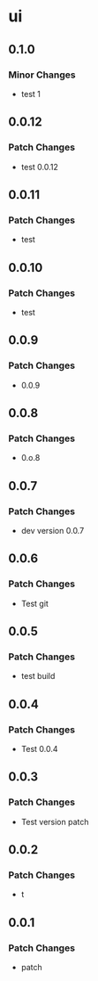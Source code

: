 # ui

## 0.1.0

### Minor Changes

- test 1

## 0.0.12

### Patch Changes

- test 0.0.12

## 0.0.11

### Patch Changes

- test

## 0.0.10

### Patch Changes

- test

## 0.0.9

### Patch Changes

- 0.0.9

## 0.0.8

### Patch Changes

- 0.o.8

## 0.0.7

### Patch Changes

- dev version 0.0.7

## 0.0.6

### Patch Changes

- Test git

## 0.0.5

### Patch Changes

- test build

## 0.0.4

### Patch Changes

- Test 0.0.4

## 0.0.3

### Patch Changes

- Test version patch

## 0.0.2

### Patch Changes

- t

## 0.0.1

### Patch Changes

- patch
